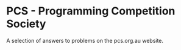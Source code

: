 # PCS - Programming Competition Society
A selection of answers to problems on the pcs.org.au website.
